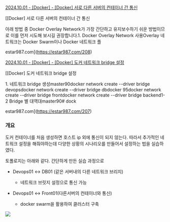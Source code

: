 [2024.10.01 - \[Docker\] - \[Docker\] 서로 다른 서버의 컨테이너 간 통신](https://estar987.com/208)

[\[Docker\] 서로 다른 서버의 컨테이너 간 통신

아래 방법 중 Docker Overlay Network가 가장 간단하고 유지보수하기 쉬운 방법이므로 이를 먼저 시도해 보시길 권장합니다.1. Docker Overlay Network 사용Overlay 네트워크는 Docker Swarm이나 Docker 네트워크 플

estar987.com](https://estar987.com/208)

[2024.10.01 - \[Docker\] - \[Docker\] 도커 네트워크 bridge 설정](https://estar987.com/207)

[\[Docker\] 도커 네트워크 bridge 설정

1\. 네트워크 bridge 생성master90docker network create --driver bridge devopsdocker network create --driver bridge dbdocker 95docker network create --driver bridge frontdocker network create --driver bridge backend1-2 Bridge 별 대역대master90# dock

estar987.com](https://estar987.com/207)

### 개요

도커 컨테이너를 처음 생성하면 호스트 ip 외에 통신이 되지 않는다. 따라서 추가적인 네트워크 설정을 해줘야하는데 다양한 상황의 시나리오를 만들어서 설정하는 법을 실습하였다.

토폴로지는 아래와 같다. 간단하게 만든 실습 과정으로

* Devops01 &harr; DB01 (같은 서버내의 다른 네트워크 브리지)
  * 네트워크 브릿지 설정으로 통신 가능
* Devops01 &harr; Front01(다른서버의 컨테이너와 통신)

  * docker swarm을 활용하여 클러스터 구축

![](https://blog.kakaocdn.net/dn/b2UwBO/btsJSMC3uCQ/gJ81h0yyoLB9E6lE6CK8Y1/img.png)